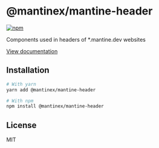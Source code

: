 # @mantinex/mantine-header

[![npm](https://img.shields.io/npm/dm/@mantinex/mantine-header)](https://www.npmjs.com/package/@mantinex/mantine-header)

Components used in headers of *.mantine.dev websites

[View documentation](https://mantine.dev/)

## Installation

```bash
# With yarn
yarn add @mantinex/mantine-header

# With npm
npm install @mantinex/mantine-header
```

## License

MIT
